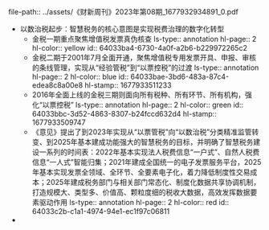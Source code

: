 file-path:: ../assets/《财新周刊》2023年第08期_1677932934891_0.pdf

- 以数治税起步：智慧税务的核心意图是实现税费治理的数字化转型
	- 金税一期重点聚焦增值税发票真伪核查
	  ls-type:: annotation
	  hl-page:: 2
	  hl-color:: yellow
	  id:: 64033ba4-6730-4a0f-a2b6-b229972265c2
	- 金税二期于2001年7月全面开通，聚焦增值税专用发票开具、申报、审核的条线管理，实现从“经验管税”到“以票控税”的过渡
	  ls-type:: annotation
	  hl-page:: 2
	  hl-color:: blue
	  id:: 64033bae-3bd6-483a-87c4-edea8c8a00e8
	  hl-stamp:: 1677933511233
	- 2016年全面上线的金税三期则面向所有税种、所有环节、所有机构，强化“以票控税”
	  ls-type:: annotation
	  hl-page:: 2
	  hl-color:: green
	  id:: 64033bbc-3d52-4863-8307-b24fccd632d4
	  hl-stamp:: 1677933509747
	- 《意见》提出了到2023年实现从“以票管税”向“以数治税”分类精准监管转变、到2025年基本建成功能强大的智慧税务的目标，并明确了智慧税务建设一系列的时间表：2022年基本实现法人税费信息“一户式”、自然人税费信息“一人式”智能归集；2021年建成全国统一的电子发票服务平台，2025年基本实现发票全领域、全环节、全要素电子化，着力降低制度性交易成本；2025年建成税务部门与相关部门常态化、制度化数据共享协调机制，打造规模大、类型多、价值高、颗粒度细的税收大数据，高效发挥数据要素驱动作用
	  ls-type:: annotation
	  hl-page:: 2
	  hl-color:: red
	  id:: 64033c2b-c1a1-4974-94e1-ec1f97c06811
-